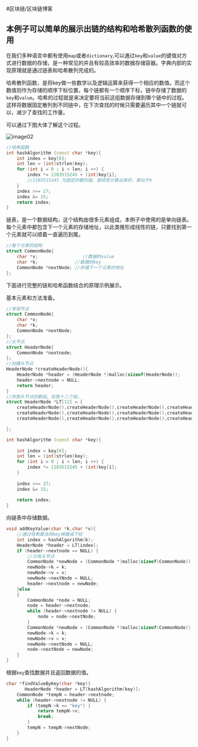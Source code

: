 
#区块链/区块链博客

## 本例子可以简单的展示出链的结构和哈希散列函数的使用
	
在我们多种语言中都有使用`map`或者`dictionary`,可以通过`key`和`value`的键值对方式进行数据的存储，是一种常见的并且有较高效率的数据存储容器。字典内部的实现原理就是通过链表和哈希散列完成的。

哈希散列函数，是将key做一些数学以及逻辑运算来获得一个相应的数值。而这个数值则作为存储的顺序下标位置，每个链都有一个顺序下标，链中存储了数据的`key`和`value`。哈希的过程就是来决定要将当前这组数据存储到哪个链中的过程。这样将数据固定散列到不同链中，在下次查找的时候只需要遍历其中一个链就可以，减少了查找的工作量。

可以通过下图大体了解这个过程。

![image02](https://ss1.bdstatic.com/70cFuXSh_Q1YnxGkpoWK1HF6hhy/it/u=2064225702,1451311625&fm=27&gp=0.jpg)
	

```c++
//哈希函数
int hashAlgorithm (const char *key){    
    int index = key[0];
    int len = (int)strlen(key);
    for (int i = 0 ; i < len; i ++) {
        index *= 1103515245 + (int)key[i];
		//1103515245 为固定的散列值，是研究计算出来的，类似于π
    }
    index >>= 27;
    index &= 15;
    return index;
}
```


链表，是一个数据结构，这个结构由很多元素组成，本例子中使用的是单向链表。每个元素中都包含下一个元素的存储地址，以此类推形成线性的链，只要找到第一个元素就可以顺着一直遍历到尾。

```c++
//每个元素的结构
struct CommonNode{
    char *v;				 //数据的value
    char *k;              //数据的key
    CommonNode *nextNode; //存储下一个元素的地址
};
```

下面进行完整的链和哈希函数结合的原理示例展示。

基本元素和方法准备。
```c++
//常规节点
struct CommonNode{
    char *v;
    char *k;
    CommonNode *nextNode;
};
//头节点
struct HeaderNode{
    CommonNode *nextnode;
};
//创建头节点
HeaderNode *createHeaderNode(){
    HeaderNode *header = (HeaderNode *)malloc(sizeof(HeaderNode));
    header->nextnode = NULL;
    return header;
}
//存放头节点的数组。存放十二个链。
struct HeaderNode *LT[12] = {
    createHeaderNode(),createHeaderNode(),createHeaderNode(),createHeaderNode(),
    createHeaderNode(),createHeaderNode(),createHeaderNode(),createHeaderNode(),
    createHeaderNode(),createHeaderNode(),createHeaderNode(),createHeaderNode(),

};

int hashAlgorithm (const char *key){
    
    int index = key[0];
    int len = (int)strlen(key);
    for (int i = 0 ; i < len; i ++) {
        index *= 1103515245 + (int)key[i];
    }
    
    index >>= 27;
    index &= 15;
    
    return index;
}
```

向链表中存储数据。
```c++
void addKeyValue(char *k,char *v){
    //通过哈希算法将key换算成下标
    int index = hashAlgorithm(k);
    HeaderNode *header = LT[index];
    if (header->nextnode == NULL) {
        //只有头节点
        CommonNode *newNode = (CommonNode *)malloc(sizeof(CommonNode));
        newNode->k = k;
        newNode->v = v;
        newNode->nextNode = NULL;
        header->nextnode = newNode;
    }else
    {
        CommonNode *node = NULL;
        node = header->nextnode;
        while (header->nextnode != NULL) {
            node = node->nextNode;
        }
        CommonNode *newNode = (CommonNode *)malloc(sizeof(CommonNode));
        newNode->k = k;
        newNode->v = v;
        newNode->nextNode = NULL;
        node->nextNode = newNode;
    }
}
```

根据`key`查找数据并且返回数据的值。
```c++
char *findValueByKey(char *key){
	   HeaderNode *header = LT[hashAlgorithm(key)];
    CommonNode *tempN = header->nextnode;
    while (header->nextnode != NULL) {
        if (tempN->k == "key") {
            return tempN->v;
            break;
        }
        tempN = tempN->nextNode;
    }
}


```